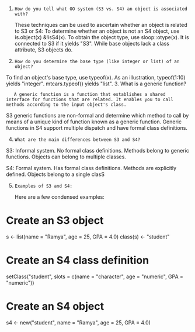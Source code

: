 1.     How do you tell what OO system (S3 vs. S4) an object is associated with?
    These techniques can be used to ascertain whether an object is related to S3 or S4:
To determine whether an object is not an S4 object, use is.object(x) &!isS4(x).
To obtain the object type, use sloop::otype(x). It is connected to S3 if it yields "S3".
While base objects lack a class attribute, S3 objects do.

2.     How do you determine the base type (like integer or list) of an object?
To find an object's base type, use typeof(x). As an illustration, 
typeof(1:10) yields "integer".
mtcars.typeof() yields "list".
 3.     What is a generic function?

       A generic function is a function that establishes a shared interface for functions that are related. It enables you to call methods according to the input object's class.
S3 generic functions are non-formal and determine which method to call by means of a unique kind of function known as a generic function.
Generic functions in S4 support multiple dispatch and have formal class definitions.

4.     What are the main differences between S3 and S4?

S3:
Informal system.
No formal class definitions.
Methods belong to generic functions.
Objects can belong to multiple classes.

S4:
Formal system.
Has formal class definitions.
Methods are explicitly defined.
Objects belong to a single clasS

5.     Examples of S3 and S4: 

     Here are a few condensed examples:
# Create an S3 object
s <- list(name = "Ramya", age = 25, GPA = 4.0)
class(s) <- "student"

# Create an S4 class definition
setClass("student", slots = c(name = "character", age = "numeric", GPA = "numeric"))
# Create an S4 object
s4 <- new("student", name = "Ramya", age = 25, GPA = 4.0)
